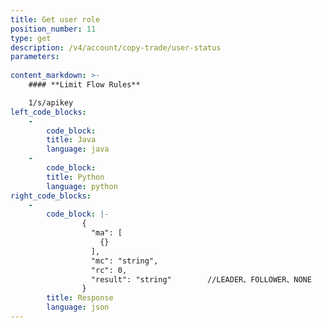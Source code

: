 ```yaml
---
title: Get user role
position_number: 11
type: get
description: /v4/account/copy-trade/user-status
parameters:
 
content_markdown: >-
    #### **Limit Flow Rules**

    1/s/apikey
left_code_blocks:
    -
        code_block:
        title: Java
        language: java
    -
        code_block:
        title: Python
        language: python
right_code_blocks:
    -
        code_block: |-
                {
                  "ma": [
                    {}
                  ],
                  "mc": "string",
                  "rc": 0,
                  "result": "string"        //LEADER、FOLLOWER、NONE
                }
        title: Response
        language: json
---
```

